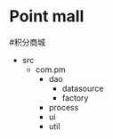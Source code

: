 # Point mall
#积分商城
- src
  - com.pm
    - dao
      - datasource
      - factory
    - process
    - ui
    - util

